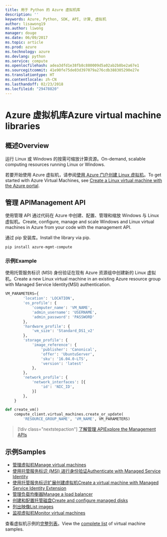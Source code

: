 ```yaml
---
title: 用于 Python 的 Azure 虚拟机库
description: ''
keywords: Azure, Python, SDK, API, 计算, 虚拟机
author: lisawong19
ms.author: liwong
manager: douge
ms.date: 06/09/2017
ms.topic: article
ms.prod: azure
ms.technology: azure
ms.devlang: python
ms.service: compute
ms.openlocfilehash: adea3dfd1e38fb8c880009d5a02ab2b8be2a67e1
ms.sourcegitcommit: 41e90fe75de03d397079a276cdb388305290e27e
ms.translationtype: HT
ms.contentlocale: zh-CN
ms.lasthandoff: 02/23/2018
ms.locfileid: "29478820"
---
```

# <a name="azure-virtual-machine-libraries"></a><span data-ttu-id="ecfc2-103">Azure 虚拟机库</span><span class="sxs-lookup"><span data-stu-id="ecfc2-103">Azure virtual machine libraries</span></span>

## <a name="overview"></a><span data-ttu-id="ecfc2-104">概述</span><span class="sxs-lookup"><span data-stu-id="ecfc2-104">Overview</span></span>

<span data-ttu-id="ecfc2-105">运行 Linux 或 Windows 的按需可缩放计算资源。</span><span class="sxs-lookup"><span data-stu-id="ecfc2-105">On-demand, scalable computing resources running Linux or Windows.</span></span>

<span data-ttu-id="ecfc2-106">若要开始使用 Azure 虚拟机，请参阅[使用 Azure 门户创建 Linux 虚拟机](/azure/virtual-machines/linux/quick-create-portal)。</span><span class="sxs-lookup"><span data-stu-id="ecfc2-106">To get started with Azure Virtual Machines, see [Create a Linux virtual machine with the Azure portal](/azure/virtual-machines/linux/quick-create-portal).</span></span>

## <a name="management-api"></a><span data-ttu-id="ecfc2-107">管理 API</span><span class="sxs-lookup"><span data-stu-id="ecfc2-107">Management API</span></span>

<span data-ttu-id="ecfc2-108">使用管理 API 通过代码在 Azure 中创建、配置、管理和缩放 Windows 与 Linux 虚拟机。</span><span class="sxs-lookup"><span data-stu-id="ecfc2-108">Create, configure, manage and scale Windows and Linux virtual machines in Azure from your code with the management API.</span></span>

<span data-ttu-id="ecfc2-109">通过 pip 安装库。</span><span class="sxs-lookup"><span data-stu-id="ecfc2-109">Install the library via pip.</span></span>

```bash
pip install azure-mgmt-compute 
```   

### <a name="example"></a><span data-ttu-id="ecfc2-110">示例</span><span class="sxs-lookup"><span data-stu-id="ecfc2-110">Example</span></span>

<span data-ttu-id="ecfc2-111">使用托管服务标识 (MSI) 身份验证在现有 Azure 资源组中创建新的 Linux 虚拟机。</span><span class="sxs-lookup"><span data-stu-id="ecfc2-111">Create a new Linux virtual machine in an existing Azure resource group with Managed Service Identity(MSI) authentication.</span></span>

```python
VM_PARAMETERS={
        'location': 'LOCATION',
        'os_profile': {
            'computer_name': 'VM_NAME',
            'admin_username': 'USERNAME',
            'admin_password': 'PASSWORD'
        },
        'hardware_profile': {
            'vm_size': 'Standard_DS1_v2'
        },
        'storage_profile': {
            'image_reference': {
                'publisher': 'Canonical',
                'offer': 'UbuntuServer',
                'sku': '16.04.0-LTS',
                'version': 'latest'
            },
        },
        'network_profile': {
            'network_interfaces': [{
                'id': 'NIC_ID',
            }]
        },
    }

def create_vm()
    compute_client.virtual_machines.create_or_update(
        'RESOURCE_GROUP_NAME', 'VM_NAME', VM_PARAMETERS)
```

> [!div class="nextstepaction"]
> [<span data-ttu-id="ecfc2-112">了解管理 API</span><span class="sxs-lookup"><span data-stu-id="ecfc2-112">Explore the Management APIs</span></span>](/python/api/overview/azure/virtualmachines/management)

## <a name="samples"></a><span data-ttu-id="ecfc2-113">示例</span><span class="sxs-lookup"><span data-stu-id="ecfc2-113">Samples</span></span>

* <span data-ttu-id="ecfc2-114">[管理虚拟机][1]</span><span class="sxs-lookup"><span data-stu-id="ecfc2-114">[Manage virtual machines][1]</span></span>
* <span data-ttu-id="ecfc2-115">[使用托管服务标识 (MSI) 进行身份验证][2]</span><span class="sxs-lookup"><span data-stu-id="ecfc2-115">[Authenticate with Managed Service Identity][2]</span></span>
* <span data-ttu-id="ecfc2-116">[使用托管服务标识扩展创建虚拟机][3]</span><span class="sxs-lookup"><span data-stu-id="ecfc2-116">[Create a virtual machine with Managed Service Identity Extension][3]</span></span>
* <span data-ttu-id="ecfc2-117">[管理负载均衡器][4]</span><span class="sxs-lookup"><span data-stu-id="ecfc2-117">[Manage a load balancer][4]</span></span>
* <span data-ttu-id="ecfc2-118">[创建和配置托管磁盘][5]</span><span class="sxs-lookup"><span data-stu-id="ecfc2-118">[Create and configure managed disks][5]</span></span>
* <span data-ttu-id="ecfc2-119">[列出映像][6]</span><span class="sxs-lookup"><span data-stu-id="ecfc2-119">[List images][6]</span></span> 
* <span data-ttu-id="ecfc2-120">[监视虚拟机][7]</span><span class="sxs-lookup"><span data-stu-id="ecfc2-120">[Monitor virtual machines][7]</span></span>

<span data-ttu-id="ecfc2-121">查看虚拟机示例的[完整列表](https://azure.microsoft.com/resources/samples/?platform=python&term=virtual-machines)。</span><span class="sxs-lookup"><span data-stu-id="ecfc2-121">View the [complete list](https://azure.microsoft.com/resources/samples/?platform=python&term=virtual-machines) of virtual machine samples.</span></span>

[1]: https://azure.microsoft.com/resources/samples/virtual-machines-python-manage/
[2]: https://github.com/Azure-Samples/resource-manager-python-manage-resources-with-msi
[3]: https://github.com/Azure-Samples/compute-python-msi-vm
[4]: https://azure.microsoft.com/resources/samples/network-python-manage-loadbalancer
[5]: ../docs-ref-conceptual/python-sdk-azure-samples-managed-disks.md
[6]: ../docs-ref-conceptual/python-sdk-azure-samples-list-images.md
[7]: ../docs-ref-conceptual/python-sdk-azure-samples-monitor-vms.md